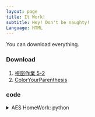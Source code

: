 ```yaml
---
layout: page
title: It Work!
subtitle: Hey! Don't be naughty!
Language: HTML
---
```


You can download everything.

### Download

1. [視窗作業 5-2](./assets/downloadFile/f74101220_practice_5_2.zip)
2. [ColorYourParenthesis](./assets/downloadFile/colorParenthesis.exe)

### code
<details>
  <summary>AES HomeWork: python</summary>
      
```python
from base64 import b64decode, b64encode
from Crypto.Cipher import AES

# Encypt test
# key = b'123456789\0\0\0\0\0\0\0'
# plainText = bytes('security\0\0\0\0\0\0\0\0', 'utf-8')
# cipher = AES.new(key, AES.MODE_ECB)
# encryptText =  cipher.encrypt(plainText)
# encryptText = b64encode(encryptText).decode('utf-8')
# print(encryptText)

# Decypt
encryptText = b64decode("16zvA3lnMuWHoE5PpaJheQ==")

charList = list("!\"#$%&\\'()*+,-./0123456789:;<=>?@ABCDEFGHIJKLMNOPQRSTUVWXYZ[\\]^_`abcdefghijklmnopqrstuvwxyz{|}~")
len_charList = len(charList)

with open("record.txt", "w") as file:

    a=b=c=d=0
    for i in range(len_charList):
        for j in range(len_charList):
            for k in range(len_charList):
                for m in range(len_charList):
                    key_text=f"s{charList[i]}hv{charList[j]}4z*{charList[k]}7d*t{charList[m]}Ce"
                    # print(key_text)
                    key = bytes(key_text, 'utf-8')
                    cipher = AES.new(key, AES.MODE_ECB)
                    plainText = cipher.decrypt(encryptText)
                    try:
                        file.write(plainText.decode('utf-8')+'\n')
                        # print(plainText.decode('utf-8')+"\n")
                        # print(key_text+'\n')
                    except Exception:
                        continue
        print(i)
```
  
</details>


